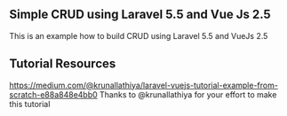 

## Simple CRUD using Laravel 5.5 and Vue Js 2.5
This is an example how to build CRUD using Laravel 5.5 and VueJs 2.5

## Tutorial Resources
https://medium.com/@krunallathiya/laravel-vuejs-tutorial-example-from-scratch-e88a848e4bb0
Thanks to @krunallathiya for your effort to make this tutorial
